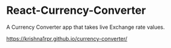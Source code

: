 # React-Currency-Converter
A Currency Converter app that takes live Exchange rate values.

https://krishna1rpr.github.io/currency-converter/

